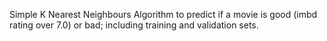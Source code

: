 Simple K Nearest Neighbours Algorithm to predict if a movie is good (imbd rating over 7.0) or bad; including training and validation sets.
